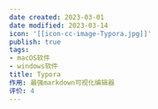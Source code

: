 ```yaml
---
date created: 2023-03-01
date modified: 2023-03-14
icon: '[[icon-cc-image-Typora.jpg]]'
publish: true
tags:
- macOS软件
- windows软件
title: Typora
作用: 最强markdown可视化编辑器
评价: 4
---
```

